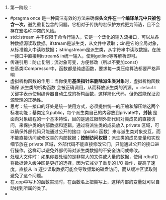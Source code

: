 1. 第一阶段：
* #pragma once 是一种简洁有效的方法来确保**头文件在一个编译单元中只被包含一次**，避免重复包含的问题。它相对于传统的宏保护方式更为简洁，且不会存在宏名称冲突的风险。
* std::istream 并不仅限于命令行输入，它是一个泛化的输入流接口，可以从各种数据源读取数据。ifstream是派生类，从文件中读取；cin是它的全局对象，从标准输入中读取数据；istringstream是派生类，从字符串中读取数据。在统一接口中直接用istream& in统一输入，使用getline等等解析即可。
* 传递引用：防止复制；流对象可变，方便修改（所以不要加const）
* 在基类ICompressor中，函数都是纯虚函数，要求每一类压缩算法都要严格声明
* 虚拟析构函数的作用：当你使用**基类指针来删除派生类对象**时，虚拟析构函数确保 派生类的析构函数 会被正确调用，从而释放派生类的资源。`= default` 关键字表示使用编译器自动生成的析构函数，这样简化代码，但仍然能保证资源管理的正确性。
* 思考：统一接口的好处是统一使用方式，必须提供统一的压缩和解压缩这两个标准功能；基类定义public，每个派生类自己的内容放到private中，**封装** 是面向对象编程的一个基本特性，目的是通过限制外部代码对类成员的直接访问，来保护类的内部数据和逻辑。通过将派生类的成员放入 private 区域，可以确保外部代码只能通过公开的接口（public 函数）来与派生类对象交互，而不能直接访问或修改类的内部数据；**控制访问权限**：派生类的成员变量和实现细节放在 private 区域，外部代码不能直接修改它们，只能通过公开的接口进行操作。这样可以避免外部代码对派生类数据的不安全访问或修改。
* 处理大文件时：如果你要处理的是非常大的文件或大量的数据，使用 rdbuf() 将数据读入缓冲区是更好的选择，因为它减少了重复的 I/O 操作，提高了速度。直接从 in 逐步读取数据可能会导致频繁的磁盘访问，而从缓冲区读取则避免了这个问题。
* 在.cpp中写.h的函数实现时，在函数名上把类写上，这样内部的变量就可以自动找到所属的类了。
* 